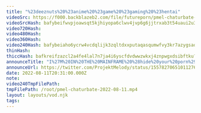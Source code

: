 ```yaml
---
title: "%23deeznuts%20%23anime%20%23game%20%23gaming%20%23hentai"
videoSrc: https://f000.backblazeb2.com/file/futureporn/pmel-chaturbate-2022-08-11.mp4
videoSrcHash: bafybeifwvpjoawsqt5kjhiyopa6clwv4jvp6g6jjtrxab3t54uaui2u32e?filename=projektmelody-chaturbate-20220811T203100Z-source.mp4
video720Hash: 
video480Hash: 
video360Hash: 
video240Hash: bafybeiaho6ycrw4vcdqlijk3zqltdxxputaqasqumwfvy3kr7azygsaq2q?filename=projektmelody-chaturbate-20220811T203100Z-240p.mp4
thinHash: 
thiccHash: bafkreifzazcl2a4fe4lal7n7ja4i6yscfdvdwwzwkxj4znpwgxdsibftku?filename=20220811T203100Z-thicc.jpg
announceTitle: "I%27M%20IN%20THE%20MAINFRAME%20%28hide%20your%20porn%29"
announceUrl: https://twitter.com/ProjektMelody/status/1557827065101127680#m
date: 2022-08-11T20:31:00.000Z
note: 
video240TmpFilePath: 
tmpFilePath: /root/pmel-chaturbate-2022-08-11.mp4
layout: layouts/vod.njk
tags:
---
```

